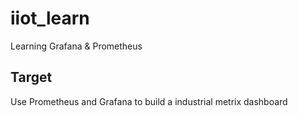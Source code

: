 # iiot_learn
Learning Grafana &amp; Prometheus

## Target
Use Prometheus and Grafana to build a industrial metrix dashboard
